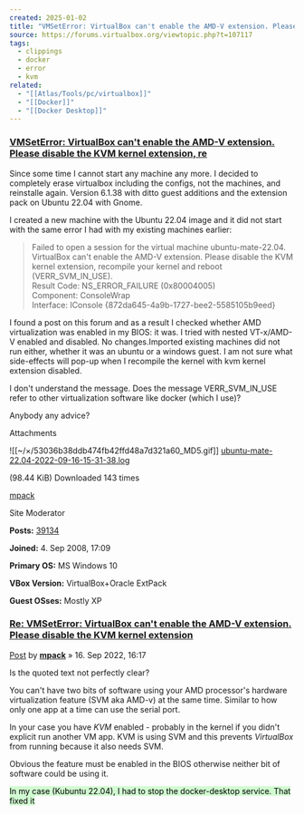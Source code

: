 ```yaml
---
created: 2025-01-02
title: "VMSetError: VirtualBox can't enable the AMD-V extension. Please disable the KVM kernel extension, re - virtualbox.org"
source: https://forums.virtualbox.org/viewtopic.php?t=107117
tags:
  - clippings
  - docker
  - error
  - kvm
related:
  - "[[Atlas/Tools/pc/virtualbox]]"
  - "[[Docker]]"
  - "[[Docker Desktop]]"
---
```


### [VMSetError: VirtualBox can't enable the AMD-V extension. Please disable the KVM kernel extension, re](https://forums.virtualbox.org/viewtopic.php?p=524088#p524088)

Since some time I cannot start any machine any more. I decided to completely erase virtualbox including the configs, not the machines, and reinstalle again. Version 6.1.38 with ditto guest additions and the extension pack on Ubuntu 22.04 with Gnome.

I created a new machine with the Ubuntu 22.04 image and it did not start with the same error I had with my existing machines earlier:

> Failed to open a session for the virtual machine ubuntu-mate-22.04.  
> VirtualBox can't enable the AMD-V extension. Please disable the KVM kernel extension, recompile your kernel and reboot (VERR\_SVM\_IN\_USE).  
> Result Code: NS\_ERROR\_FAILURE (0x80004005)  
> Component: ConsoleWrap  
> Interface: IConsole {872da645-4a9b-1727-bee2-5585105b9eed}

I found a post on this forum and as a result I checked whether AMD virtualization was enabled in my BIOS: it was. I tried with nested VT-x/AMD-V enabled and disabled. No changes.Imported existing machines did not run either, whether it was an ubuntu or a windows guest. I am not sure what side-effects will pop-up when I recompile the kernel with kvm kernel extension disabled.

I don't understand the message. Does the message VERR\_SVM\_IN\_USE refer to other virtualization software like docker (which I use)?

Anybody any advice?

Attachments

![[~/×/53036b38ddb474fb42ffd48a7d321a60_MD5.gif]] [ubuntu-mate-22.04-2022-09-16-15-31-38.log](https://forums.virtualbox.org/download/file.php?id=47685)

(98.44 KiB) Downloaded 143 times

[mpack](https://forums.virtualbox.org/memberlist.php?mode=viewprofile&u=17541)

Site Moderator

**Posts:** [39134](https://forums.virtualbox.org/search.php?author_id=17541&sr=posts)

**Joined:** 4. Sep 2008, 17:09

**Primary OS:** MS Windows 10

**VBox Version:** VirtualBox+Oracle ExtPack

**Guest OSses:** Mostly XP

### [Re: VMSetError: VirtualBox can't enable the AMD-V extension. Please disable the KVM kernel extension](https://forums.virtualbox.org/viewtopic.php?p=524089#p524089)

[Post](https://forums.virtualbox.org/viewtopic.php?p=524089#p524089 "Post") by **[mpack](https://forums.virtualbox.org/memberlist.php?mode=viewprofile&u=17541)** » 16\. Sep 2022, 16:17

Is the quoted text not perfectly clear?

You can't have two bits of software using your AMD processor's hardware virtualization feature (SVM aka AMD-v) at the same time. Similar to how only one app at a time can use the serial port.

In your case you have *KVM* enabled - probably in the kernel if you didn't explicit run another VM app. KVM is using SVM and this prevents *VirtualBox* from running because it also needs SVM.

Obvious the feature must be enabled in the BIOS otherwise neither bit of software could be using it.


<mark style="background: #BBFABBA6;">In my case (Kubuntu 22.04), I had to stop the docker-desktop service. That fixed it</mark>
